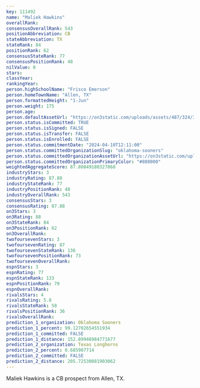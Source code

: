 ```yaml
---
key: 111492
name: "Maliek Hawkins"
overallRank: 
consensusOverallRank: 543
positionAbbreviation: CB
stateAbbreviation: TX
stateRank: 84
positionRank: 62
consensusStateRank: 77
consensusPositionRank: 48
nilValue: 0
stars: 
classYear: 
rankingYear: 
person.highSchoolName: "Frisco Emerson"
person.homeTownName: "Allen, TX"
person.formattedHeight: "1-Jun"
person.weight: 175
person.age: 
person.defaultAssetUrl: "https://on3static.com/uploads/assets/487/324/324487.jpg"
person.status.isCommitted: TRUE
person.status.isSigned: FALSE
person.status.isTransfer: FALSE
person.status.isEnrolled: FALSE
person.status.commitmentDate: "2024-04-10T12:11:00"
person.status.committedOrganizationSlug: "oklahoma-sooners"
person.status.committedOrganizationAssetUrl: "https://on3static.com/uploads/assets/126/208/208126.svg"
person.status.committedOrganizationPrimaryColor: "#880000"
weightedAggregateScore: 87.80849180327868
industryStars: 3
industryRating: 87.88
industryStateRank: 77
industryPositionRank: 48
industryOverallRank: 543
consensusStars: 3
consensusRating: 87.88
on3Stars: 3
on3Rating: 88
on3StateRank: 84
on3PositionRank: 62
on3OverallRank: 
twofoursevenStars: 3
twofoursevenRating: 87
twofoursevenStateRank: 136
twofoursevenPositionRank: 73
twofoursevenOverallRank: 
espnStars: 3
espnRating: 77
espnStateRank: 133
espnPositionRank: 79
espnOverallRank: 
rivalsStars: 4
rivalsRating: 5.8
rivalsStateRank: 58
rivalsPositionRank: 36
rivalsOverallRank: 
prediction_1_organization: Oklahoma Sooners
prediction_1_percent: 99.12702654551934
prediction_1_committed: FALSE
prediction_1_distance: 152.89946984771677
prediction_2_organization: Texas Longhorns
prediction_2_percent: 0.685907714
prediction_2_committed: FALSE
prediction_2_distance: 205.72530081903062
---
```

Maliek Hawkins is a CB prospect from Allen, TX.